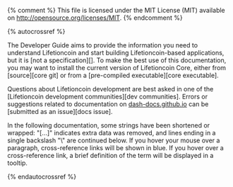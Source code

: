 {% comment %}
This file is licensed under the MIT License (MIT) available on
http://opensource.org/licenses/MIT.
{% endcomment %}

{% autocrossref %}

The Developer Guide aims to provide the information you need to understand
Lifetioncoin and start building Lifetioncoin-based applications, but it is [not a
specification][]. To make the best use of
this documentation, you may want to install the current version of Lifetioncoin
Core, either from [source][core git] or from a [pre-compiled executable][core executable].

Questions about Lifetioncoin development are best asked in one of the
[Lifetioncoin development communities][dev communities].
Errors or suggestions related to
documentation on [dash-docs.github.io](https://dash-docs.github.io) can be
[submitted as an issue][docs issue].

In the following documentation, some strings have been shortened or wrapped: "[...]"
indicates extra data was removed, and lines ending in a single backslash "\\"
are continued below. If you hover your mouse over a paragraph, cross-reference
links will be shown in blue.  If you hover over a cross-reference link, a brief
definition of the term will be displayed in a tooltip.

{% endautocrossref %}
